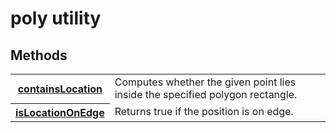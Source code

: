 # poly utility

## Methods

<table>
    <tr>
        <th><a href="./containsLocation/README.md">containsLocation</a></th>
        <td>Computes whether the given point lies inside the specified polygon rectangle.</td>
    </tr>
    <tr>
        <th><a href="./isLocationOnEdge/README.md">isLocationOnEdge</a></th>
        <td>Returns true if the position is on edge.</td>
    </tr>
</table>
